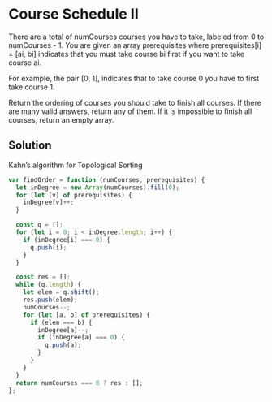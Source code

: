 # Course Schedule II

There are a total of numCourses courses you have to take, labeled from 0 to numCourses - 1. You are given an array prerequisites where prerequisites[i] = [ai, bi] indicates that you must take course bi first if you want to take course ai.

For example, the pair [0, 1], indicates that to take course 0 you have to first take course 1.

Return the ordering of courses you should take to finish all courses. If there are many valid answers, return any of them. If it is impossible to finish all courses, return an empty array.

## Solution

Kahn’s algorithm for Topological Sorting

```js
var findOrder = function (numCourses, prerequisites) {
  let inDegree = new Array(numCourses).fill(0);
  for (let [v] of prerequisites) {
    inDegree[v]++;
  }

  const q = [];
  for (let i = 0; i < inDegree.length; i++) {
    if (inDegree[i] === 0) {
      q.push(i);
    }
  }

  const res = [];
  while (q.length) {
    let elem = q.shift();
    res.push(elem);
    numCourses--;
    for (let [a, b] of prerequisites) {
      if (elem === b) {
        inDegree[a]--;
        if (inDegree[a] === 0) {
          q.push(a);
        }
      }
    }
  }
  return numCourses === 0 ? res : [];
};
```
